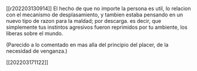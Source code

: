[[r202203130914]]
El hecho de que no importe la persona es util, lo relacion con el mecanismo de desplasamiento, y tambien estaba pensando en un nuevo tipo de razon para la maldad; por descarga. es decir, que simplemente tus instintos agresivos fueron reprimidos por tu ambiente, los liberas sobre el mundo.

(Parecido a lo comentado en mas alla del principio del placer, de la necesidad de venganza.)

[[202203171122]]